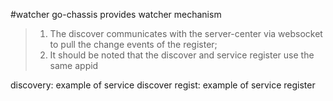 #watcher
go-chassis provides watcher mechanism
> 1. The discover communicates with the server-center via websocket to pull the change events of the register;
> 2. It should be noted that the discover and service register use the same appid

discovery: example of service discover
regist: example of service register